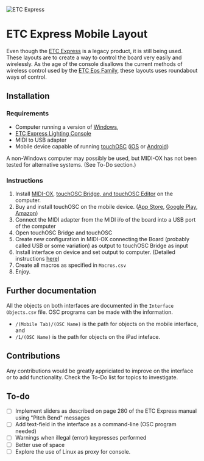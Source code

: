 ![ETC Express](http://www.etcconnect.com/uploadedImages/Main_Site/Images/Products/Consoles/Express72-144.jpg?n=5600)
# ETC Express Mobile Layout

Even though the [ETC Express](http://www.etcconnect.com/Support/Consoles/Legacy/Express/) is a legacy product, it is still being used. These layouts are to create a way to control the board very easily and wirelessly. As the age of the console disallows the current methods of wireless control used by the [ETC Eos Family](http://www.etcconnect.com/Products/Consoles/Eos-Family/), these layouts uses roundabout ways of control.

## Installation
### Requirements
* Computer running a version of [Windows](https://www.windows.com/),
* [ETC Express Lighting Console](http://www.etcconnect.com/Support/Consoles/Legacy/Express/)
* MIDI to USB adapter
* Mobile device capable of running [touchOSC](http://hexler.net/software/touchosc) ([iOS](http://www.apple.com/ios/) or [Android](https://www.android.com))

A non-Windows computer may possibly be used, but MIDI-OX has not been tested for alternative systems. (See To-Do section.)

### Instructions

1. Install [MIDI-OX](http://www.midiox.com), [touchOSC Bridge, and touchOSC Editor](http://hexler.net/software/touchosc) on the computer.
2. Buy and install touchOSC on the mobile device. ([App Store](https://itunes.apple.com/app/touchosc/id288120394), [Google Play](https://play.google.com/store/apps/details?id=net.hexler.touchosc_a), [Amazon](http://www.amazon.com/gp/product/B00GN83WHQ))
3. Connect the MIDI adapter from the MIDI i/o of the board into a USB port of the computer
4. Open touchOSC Bridge and touchOSC
5. Create new configuration in MIDI-OX connecting the Board (probably called USB or some variation) as output to touchOSC Bridge as input
6. Install interface on device and set output to computer. (Detailed instructions [here](http://hexler.net/docs/touchosc))
7. Create all macros as specified in `Macros.csv`
8. Enjoy.

## Further documentation

All the objects on both interfaces are documented in the `Interface Objects.csv` file. OSC programs can be made with the information.

* `/(Mobile Tab)/(OSC Name)` is the path for objects on the mobile interface, and
* `/1/(OSC Name)` is the path for objects on the iPad inteface.

## Contributions

Any contributions would be greatly appriciated to improve on the interface or to add functionality. Check the To-Do list for topics to investigate.

## To-do
* [ ] Implement sliders as described on page 280 of the ETC Express manual using "Pitch Bend" messages
* [ ] Add text-field in the interface as a command-line (OSC program needed)
* [ ] Warnings when illegal (error) keypresses performed
* [ ] Better use of space
* [ ] Explore the use of Linux as proxy for console.
